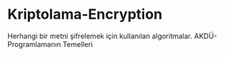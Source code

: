 # Kriptolama-Encryption
Herhangi bir metni şifrelemek için kullanılan algoritmalar.
AKDÜ-Programlamanın Temelleri
